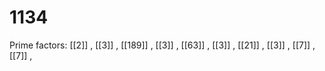 # 1134

Prime factors: [[2]] , [[3]] , [[189]] , [[3]] , [[63]] , [[3]] , [[21]] , [[3]] , [[7]] , [[7]] , 